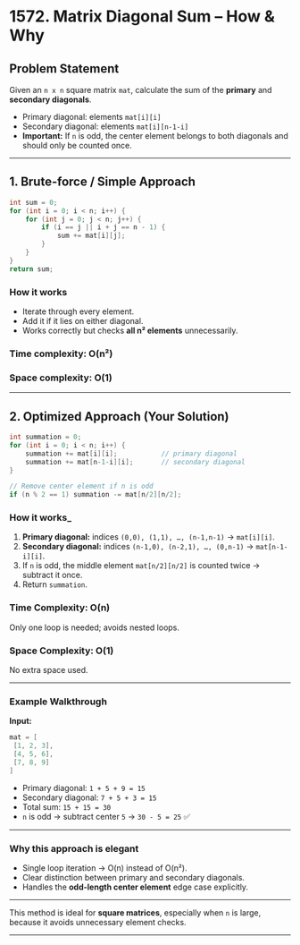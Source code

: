 # 1572. Matrix Diagonal Sum – How & Why

## Problem Statement

Given an `n x n` square matrix `mat`, calculate the sum of the **primary** and **secondary diagonals**.

* Primary diagonal: elements `mat[i][i]`
* Secondary diagonal: elements `mat[i][n-1-i]`
* **Important:** If `n` is odd, the center element belongs to both diagonals and should only be counted once.

---

## 1. Brute-force / Simple Approach

```java
int sum = 0;
for (int i = 0; i < n; i++) {
    for (int j = 0; j < n; j++) {
        if (i == j || i + j == n - 1) {
            sum += mat[i][j];
        }
    }
}
return sum;
```

### How it works

* Iterate through every element.
* Add it if it lies on either diagonal.
* Works correctly but checks **all n² elements** unnecessarily.

### Time complexity: O(n²)

### Space complexity: O(1)

---

## 2. Optimized Approach (Your Solution)

```java
int summation = 0;
for (int i = 0; i < n; i++) {
    summation += mat[i][i];           // primary diagonal
    summation += mat[n-1-i][i];       // secondary diagonal
}

// Remove center element if n is odd
if (n % 2 == 1) summation -= mat[n/2][n/2];
```

### How it works_

1. **Primary diagonal:** indices `(0,0), (1,1), …, (n-1,n-1)` → `mat[i][i]`.
2. **Secondary diagonal:** indices `(n-1,0), (n-2,1), …, (0,n-1)` → `mat[n-1-i][i]`.
3. If `n` is odd, the middle element `mat[n/2][n/2]` is counted twice → subtract it once.
4. Return `summation`.

### Time Complexity: O(n)

Only one loop is needed; avoids nested loops.

### Space Complexity: O(1)

No extra space used.

---

### Example Walkthrough

**Input:**

```java
mat = [
 [1, 2, 3],
 [4, 5, 6],
 [7, 8, 9]
]
```

* Primary diagonal: `1 + 5 + 9 = 15`
* Secondary diagonal: `7 + 5 + 3 = 15`
* Total sum: `15 + 15 = 30`
* `n` is odd → subtract center `5` → `30 - 5 = 25` ✅

---

### Why this approach is elegant

* Single loop iteration → O(n) instead of O(n²).
* Clear distinction between primary and secondary diagonals.
* Handles the **odd-length center element** edge case explicitly.

---

This method is ideal for **square matrices**, especially when `n` is large, because it avoids unnecessary element checks.

---
